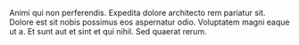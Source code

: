 Animi qui non perferendis. Expedita dolore architecto rem pariatur sit. Dolore est sit nobis possimus eos aspernatur odio. Voluptatem magni eaque ut a. Et sunt aut et sint et qui nihil. Sed quaerat rerum.
